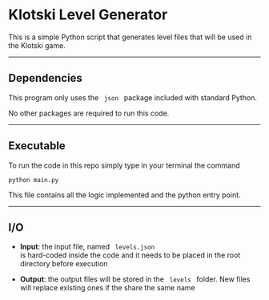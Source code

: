 # Klotski Level Generator

This is a simple Python script that generates level files that will be used in the Klotski game.

---

## Dependencies

This program only uses the <code> json </code> package included with standard Python.

No other packages are required to run this code.

---

## Executable

To run the code in this repo simply type in your terminal the command

    python main.py

This file contains all the logic implemented and the python entry point.

---

## I/O

* **Input**: the input file, named <code> levels.json </code> is hard-coded inside the code and it needs to be placed in the root directory before execution

* **Output**: the output files will be stored in the <code> levels </code> folder. New files will replace existing ones if the share the same name